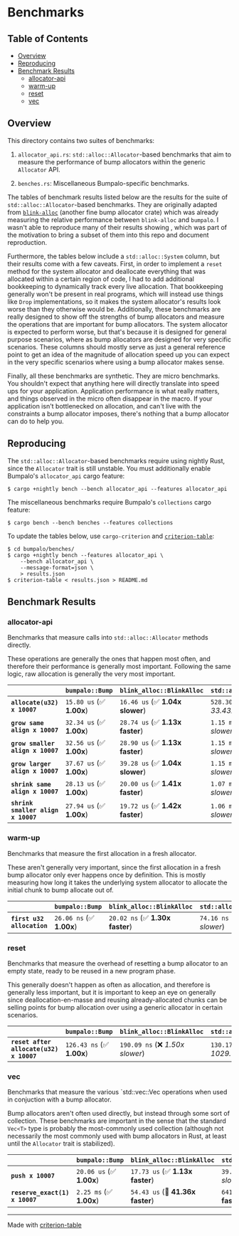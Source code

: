 # Benchmarks

## Table of Contents

- [Overview](#overview)
- [Reproducing](#reproducing)
- [Benchmark Results](#benchmark-results)
    - [allocator-api](#allocator-api)
    - [warm-up](#warm-up)
    - [reset](#reset)
    - [vec](#vec)

## Overview

This directory contains two suites of benchmarks:

1. `allocator_api.rs`: `std::alloc::Allocator`-based benchmarks that aim to
   measure the performance of bump allocators within the generic `Allocator`
   API.

2. `benches.rs`: Miscellaneous Bumpalo-specific benchmarks.

The tables of benchmark results listed below are the results for the suite of
`std::alloc::Allocator`-based benchmarks. They are originally adapted from
[`blink-alloc`] (another fine bump allocator crate) which was already measuring
the relative performance between `blink-alloc` and `bumpalo`. I wasn't able to
reproduce many of their results showing , which was part of the motivation to bring a
subset of them into this repo and document reproduction.

Furthermore, the tables below include a `std::alloc::System` column, but their
results come with a few caveats. First, in order to implement a `reset` method
for the system allocator and deallocate everything that was allocated within a
certain region of code, I had to add additional bookkeeping to dynamically track
every live allocation. That bookkeeping generally won't be present in real
programs, which will instead use things like `Drop` implementations, so it makes
the system allocator's results look worse than they otherwise would
be. Additionally, these benchmarks are really designed to show off the strengths
of bump allocators and measure the operations that are important for bump
allocators. The system allocator is expected to perform worse, but that's
because it is designed for general purpose scenarios, where as bump allocators
are designed for very specific scenarios. These columns should mostly serve as
just a general reference point to get an idea of the magnitude of allocation
speed up you can expect in the very specific scenarios where using a bump
allocator makes sense.

Finally, all these benchmarks are synthetic. They are micro benchmarks. You
shouldn't expect that anything here will directly translate into speed ups for
your application. Application performance is what really matters, and things
observed in the micro often disappear in the macro. If your application isn't
bottlenecked on allocation, and can't live with the constraints a bump allocator
imposes, there's nothing that a bump allocator can do to help you.

[`blink-alloc`]: https://github.com/zakarumych/blink-alloc/blob/845b2db273371260eef2e9858386f6c6aa180e98/BENCHMARKS.md

## Reproducing

The `std::alloc::Allocator`-based benchmarks require using nightly Rust, since
the `Allocator` trait is still unstable. You must additionally enable Bumpalo's
`allocator_api` cargo feature:

```
$ cargo +nightly bench --bench allocator_api --features allocator_api
```

The miscellaneous benchmarks require Bumpalo's `collections` cargo feature:

```
$ cargo bench --bench benches --features collections
```

To update the tables below, use `cargo-criterion` and [`criterion-table`]:

```
$ cd bumpalo/benches/
$ cargo +nightly bench --features allocator_api \
    --bench allocator_api \
    --message-format=json \
    > results.json
$ criterion-table < results.json > README.md
```

[`cargo-criterion`]: https://github.com/bheisler/cargo-criterion
[`criterion-table`]: https://github.com/nu11ptr/criterion-table

## Benchmark Results

### allocator-api

Benchmarks that measure calls into `std::alloc::Allocator` methods directly.

These operations are generally the ones that happen most often, and therefore
their performance is generally most important. Following the same logic, raw
allocation is generally the very most important.

|                                    | `bumpalo::Bump`          | `blink_alloc::BlinkAlloc`          | `std::alloc::System`               |
|:-----------------------------------|:-------------------------|:-----------------------------------|:---------------------------------- |
| **`allocate(u32) x 10007`**        | `15.80 us` (✅ **1.00x**) | `16.46 us` (✅ **1.04x slower**)    | `528.30 us` (❌ *33.43x slower*)    |
| **`grow same align x 10007`**      | `32.34 us` (✅ **1.00x**) | `28.74 us` (✅ **1.13x faster**)    | `1.15 ms` (❌ *35.67x slower*)      |
| **`grow smaller align x 10007`**   | `32.56 us` (✅ **1.00x**) | `28.90 us` (✅ **1.13x faster**)    | `1.15 ms` (❌ *35.35x slower*)      |
| **`grow larger align x 10007`**    | `37.67 us` (✅ **1.00x**) | `39.28 us` (✅ **1.04x slower**)    | `1.15 ms` (❌ *30.40x slower*)      |
| **`shrink same align x 10007`**    | `28.13 us` (✅ **1.00x**) | `20.00 us` (✅ **1.41x faster**)    | `1.07 ms` (❌ *37.86x slower*)      |
| **`shrink smaller align x 10007`** | `27.94 us` (✅ **1.00x**) | `19.72 us` (✅ **1.42x faster**)    | `1.06 ms` (❌ *37.84x slower*)      |

### warm-up

Benchmarks that measure the first allocation in a fresh allocator.

These aren't generally very important, since the first allocation in a fresh
bump allocator only ever happens once by definition. This is mostly measuring
how long it takes the underlying system allocator to allocate the initial chunk
to bump allocate out of.

|                            | `bumpalo::Bump`          | `blink_alloc::BlinkAlloc`          | `std::alloc::System`             |
|:---------------------------|:-------------------------|:-----------------------------------|:-------------------------------- |
| **`first u32 allocation`** | `26.06 ns` (✅ **1.00x**) | `20.02 ns` (✅ **1.30x faster**)    | `74.16 ns` (❌ *2.85x slower*)    |

### reset

Benchmarks that measure the overhead of resetting a bump allocator to an empty
state, ready to be reused in a new program phase.

This generally doesn't happen as often as allocation, and therefore is generally
less important, but it is important to keep an eye on generally since
deallocation-en-masse and reusing already-allocated chunks can be selling points
for bump allocation over using a generic allocator in certain scenarios.

|                                         | `bumpalo::Bump`           | `blink_alloc::BlinkAlloc`          | `std::alloc::System`                 |
|:----------------------------------------|:--------------------------|:-----------------------------------|:------------------------------------ |
| **`reset after allocate(u32) x 10007`** | `126.43 ns` (✅ **1.00x**) | `190.09 ns` (❌ *1.50x slower*)     | `130.17 us` (❌ *1029.57x slower*)    |

### vec

Benchmarks that measure the various `std::vec::Vec<T> operations when used in
conjuction with a bump allocator.

Bump allocators aren't often used directly, but instead through some sort of
collection. These benchmarks are important in the sense that the standard
`Vec<T>` type is probably the most-commonly used collection (although not
necessarily the most commonly used with bump allocators in Rust, at least until
the `Allocator` trait is stabilized).

|                                | `bumpalo::Bump`          | `blink_alloc::BlinkAlloc`          | `std::alloc::System`              |
|:-------------------------------|:-------------------------|:-----------------------------------|:--------------------------------- |
| **`push x 10007`**             | `20.06 us` (✅ **1.00x**) | `17.73 us` (✅ **1.13x faster**)    | `39.39 us` (❌ *1.96x slower*)     |
| **`reserve_exact(1) x 10007`** | `2.25 ms` (✅ **1.00x**)  | `54.43 us` (🚀 **41.36x faster**)   | `641.79 us` (🚀 **3.51x faster**)  |

---
Made with [criterion-table](https://github.com/nu11ptr/criterion-table)

